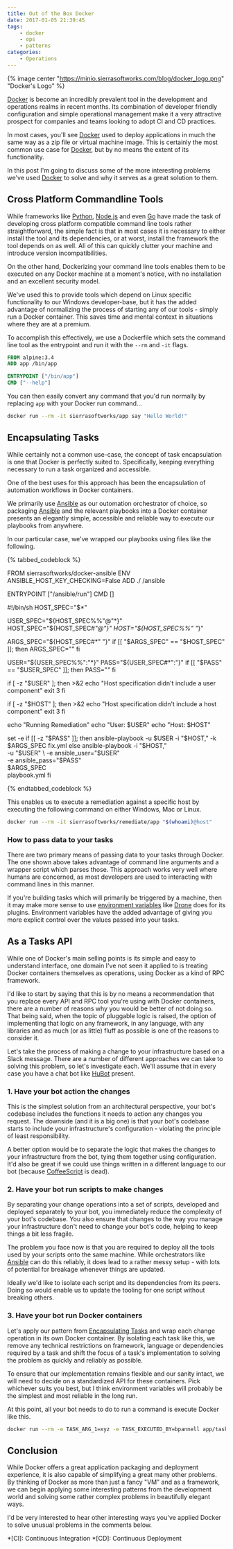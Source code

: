 ```yaml
---
title: Out of the Box Docker
date: 2017-01-05 21:39:45
tags:
    - docker
    - ops
    - patterns
categories:
    - Operations
---
```


{% image center "https://minio.sierrasoftworks.com/blog/docker_logo.png" "Docker's Logo" %}

[Docker][] is become an incredibly prevalent tool in the development and
operations realms in recent months. Its combination of developer friendly
configuration and simple operational management make it a very attractive
prospect for companies and teams looking to adopt CI and CD practices.

In most cases, you'll see [Docker][] used to deploy applications in much the
same way as a zip file or virtual machine image. This is certainly the
most common use case for [Docker][], but by no means the extent of its
functionality.

In this post I'm going to discuss some of the more interesting problems
we've used [Docker][] to solve and why it serves as a great solution to them.

<!--more-->

## Cross Platform Commandline Tools
While frameworks like [Python][], [Node.js][] and even [Go][] have made the task of
developing cross platform compatible command line tools rather straightforward,
the simple fact is that in most cases it is necessary to either install the
tool and its dependencies, or at worst, install the framework the tool depends
on as well. All of this can quickly clutter your machine and introduce version
incompatibilities.

On the other hand, Dockerizing your command line tools enables them to be executed
on any Docker machine at a moment's notice, with no installation and an excellent
security model.

We've used this to provide tools which depend on Linux specific functionality
to our Windows developer-base, but it has the added advantage of normalizing the
process of starting any of our tools - simply run a Docker container. This saves
time and mental context in situations where they are at a premium.

To accomplish this effectively, we use a Dockerfile which sets the command line
tool as the entrypoint and run it with the `--rm` and `-it` flags.

```dockerfile
FROM alpine:3.4
ADD app /bin/app

ENTRYPOINT ["/bin/app"]
CMD ["--help"]
```

You can then easily convert any command that you'd run normally by replacing `app`
with your Docker run command...

```sh
docker run --rm -it sierrasoftworks/app say "Hello World!"
```

## Encapsulating Tasks
While certainly not a common use-case, the concept of task encapsulation is
one that Docker is perfectly suited to. Specifically, keeping everything necessary
to run a task organized and accessible.

One of the best uses for this approach has been the encapsulation of automation
workflows in Docker containers.

We primarily use [Ansible] as our outomation orchestrator of choice, so packaging
[Ansible] and the relevant playbooks into a Docker container presents an elegantly
simple, accessible and reliable way to execute our playbooks from anywhere.

In our particular case, we've wrapped our playbooks using files like the following.

{% tabbed_codeblock %}

<!-- tab Dockerfile -->
FROM sierrasoftworks/docker-ansible
ENV ANSIBLE_HOST_KEY_CHECKING=False
ADD ./ /ansible

ENTRYPOINT ["/ansible/run"]
CMD []
<!-- endtab -->

<!-- tab bash -->
#!/bin/sh
HOST_SPEC="$*"

USER_SPEC="${HOST_SPEC%%"@"*}"
HOST_SPEC="${HOST_SPEC#*"@"}"
HOST="${HOST_SPEC%%" "*}"

ARGS_SPEC="${HOST_SPEC#*" "}"
if [[ "$ARGS_SPEC" == "$HOST_SPEC" ]]; then
    ARGS_SPEC=""
fi

USER="${USER_SPEC%%":"*}"
PASS="${USER_SPEC#*":"}"
if [[ "$PASS" == "$USER_SPEC" ]]; then
    PASS=""
fi

if [ -z "$USER" ]; then
    >&2 echo "Host specification didn't include a user component"
    exit 3
fi

if [ -z "$HOST" ]; then
    >&2 echo "Host specification didn't include a host component"
    exit 3
fi

echo "Running Remediation"
echo "User: $USER"
echo "Host: $HOST"

set -e
if [[ -z "$PASS" ]]; then
    ansible-playbook -u $USER -i "$HOST," -k $ARGS_SPEC fix.yml
else
    ansible-playbook -i "$HOST," \
        -u "$USER" \
        -e ansible_user="$USER" \
        -e ansible_pass="$PASS" \
        $ARGS_SPEC \
        playbook.yml
fi
<!-- endtab -->

{% endtabbed_codeblock %}

This enables us to execute a remediation against a specific host by executing
the following command on either Windows, Mac or Linux.

```bash
docker run --rm -it sierrasoftworks/remediate/app "$(whoami)@host"
```

### How to pass data to your tasks
There are two primary means of passing data to your tasks through Docker. The
one shown above takes advantage of command line arguments and a wrapper script
which parses those. This approach works very well where humans are concerned, as
most developers are used to interacting with command lines in this manner.

If you're building tasks which will primarily be triggered by a machine, then it
may make more sense to use [environment variables][] like [Drone][] does for its
plugins. Environment variables have the added advantage of giving you more explicit
control over the values passed into your tasks.

## As a Tasks API
While one of Docker's main selling points is its simple and easy to understand
interface, one domain I've not seen it applied to is treating Docker containers
themselves as operations, using Docker as a kind of RPC framework.

I'd like to start by saying that this is by no means a recommendation that you
replace every API and RPC tool you're using with Docker containers, there are
a number of reasons why you would be better of not doing so. That being said,
when the topic of pluggable logic is raised, the option of implementing that
logic on any framework, in any language, with any libraries and as much (or
as little) fluff as possible is one of the reasons to consider it.

Let's take the process of making a change to your infrastructure based on a
Slack message. There are a number of different approaches we can take to solving
this problem, so let's investigate each. We'll assume that in every case you
have a chat bot like [HuBot][] present.

### 1. Have your bot action the changes
This is the simplest solution from an architectural perspective, your bot's
codebase includes the functions it needs to action any changes you request.
The downside (and it is a big one) is that your bot's codebase starts to
include your infrastructure's configuration - violating the principle of
least responsibility.

A better option would be to separate the logic that makes the changes to your
infrastructure from the bot, tying them together using configuration. It'd
also be great if we could use things written in a different language to our
bot (because [CoffeeScript][] is dead).

### 2. Have your bot run scripts to make changes
By separating your change operations into a set of scripts, developed and
deployed separately to your bot, you immediately reduce the complexity of
your bot's codebase. You also ensure that changes to the way you manage your
infrastructure don't need to change your bot's code, helping to keep things
a bit less fragile.

The problem you face now is that you are required to deploy all the tools
used by your scripts onto the same machine. While orchestrators like [Ansible][]
can do this reliably, it does lead to a rather messy setup - with lots of
potential for breakage whenever things are updated.

Ideally we'd like to isolate each script and its dependencies from its peers.
Doing so would enable us to update the tooling for one script without breaking
others.

### 3. Have your bot run Docker containers
Let's apply our pattern from [Encapsulating Tasks](#encapsulating-tasks) and
wrap each change operation in its own Docker container. By isolating each task
like this, we remove any technical restrictions on framework, language or
dependencies required by a task and shift the focus of a task's implementation
to solving the problem as quickly and reliably as possible.

To ensure that our implementation remains flexible and our sanity intact, we
will need to decide on a standardized API for these containers. Pick whichever
suits you best, but I think environment variables will probably be the simplest
and most reliable in the long run.

At this point, all your bot needs to do to run a command is execute Docker
like this.

```bash
docker run --rm -e TASK_ARG_1=xyz -e TASK_EXECUTED_BY=bpannell app/tasks/abc
```

## Conclusion
While Docker offers a great application packaging and deployment experience, it
is also capable of simplifying a great many other problems. By thinking of Docker
as more than just a fancy "VM" and as a framework, we can begin applying some
interesting patterns from the development world and solving some rather complex
problems in beautifully elegant ways.

I'd be very interested to hear other interesting ways you've applied Docker to
solve unusual problems in the comments below.

*[CI]: Continuous Integration
*[CD]: Continuous Deployment

[Ansible]: https://www.ansible.com/
[CoffeeScript]: http://coffeescript.org/
[Docker]: https://www.docker.com/
[Drone]: http://readme.drone.io/
[environment variables]: https://en.wikipedia.org/wiki/Environment_variable
[Go]: https://golang.org/
[HuBot]: https://hubot.github.com/
[Node.js]: https://nodejs.org/
[Python]: https://www.python.org/